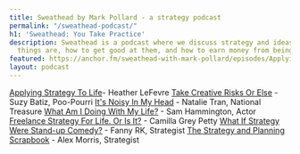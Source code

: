 ```yaml
---
title: Sweathead by Mark Pollard - a strategy podcast
permalink: "/sweathead-podcast/"
h1: 'Sweathead: You Take Practice'
description: Sweathead is a podcast where we discuss strategy and ideas - what these
  things are, how to get good at them, and how to earn money from being good at them.
featured: https://anchor.fm/sweathead-with-mark-pollard/episodes/Applying-Strategy-To-Life---Heather-LeFevre--Strategist--Author-e2splb
layout: podcast
---
```


[Applying Strategy To Life](https://anchor.fm/sweathead-with-mark-pollard/episodes/Applying-Strategy-To-Life---Heather-LeFevre--Strategist--Author-e2splb)- Heather LeFevre
[Take Creative Risks Or Else](https://anchor.fm/sweathead-with-mark-pollard/episodes/Take-Creative-Risks-Or-Else---Suzy-Batiz--Poo-Pourri-e2thoj) - Suzy Batiz, Poo-Pourri
[It's Noisy In My Head](https://anchor.fm/sweathead-with-mark-pollard/episodes/Its-Noisy-In-My-Head---Natalie-Tran--National-Treasure-e2pnfp) - Natalie Tran, National Treasure
[What Am I Doing With My Life?](https://anchor.fm/sweathead-with-mark-pollard/episodes/What-Am-I-Doing-With-My-Life----Sam-Hammington--Actor-e2oor8) - Sam Hammington, Actor
[Freelance Strategy For Life. Or Is It?](https://anchor.fm/sweathead-with-mark-pollard/episodes/Freelance-Strategy-For-Life--Or-Is-It----Camilla-Grey-Petty--Freelance-Strategist-e2kenc) - Camilla Grey Petty
[What If Strategy Were Stand-up Comedy?](https://anchor.fm/sweathead-with-mark-pollard/episodes/What-If-Strategy-Were-Stand-up-Comedy----Fanny-RK--Strategist-e2hvvq) - Fanny RK, Strategist
[The Strategy and Planning Scrapbook](https://anchor.fm/sweathead-with-mark-pollard/episodes/The-Strategy-and-Planning-Scrapbook---Alex-Morris--Strategist-e2fjp4) - Alex Morris, Strategist